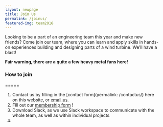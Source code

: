 ```yaml
---
layout: newpage
title: Join Us
permalink: /joinus/
featured-img: team2016
---
```


Looking to be a part of an engineering team this year and make new friends? Come join our team, where you can learn and apply skills in hands-on experiences building and designing parts of a wind turbine. We'll have a blast!

 **Fair warning, there are a quite a few heavy metal fans here!**

### How to join
=====

1. Contact us by filling in the [contact form](permalink: /contactus/) here on this website, or [email us](mailto:{{site.email}}).
2. Fill out our [membership form](https://forms.gle/ZxkitSMiwVfc6Gpw7 "2020-2021 WE Design Membership Form") !
3. Download Slack, as we use Slack workspace to communicate with the whole team, as well as within individual projects.
4. 
